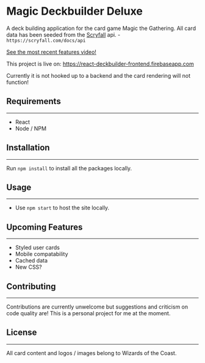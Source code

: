 # Magic Deckbuilder Deluxe
A deck building application for the card game Magic the Gathering.
All card data has been seeded from the <a href="https://scryfall.com/docs/api">Scryfall</a> api. - `https://scryfall.com/docs/api`

<a href = "https://youtu.be/IGmXcJ4dCCE">See the most recent features video!</a>

This project is live on: https://react-deckbuilder-frontend.firebaseapp.com

Currently it is not hooked up to a backend and the card rendering will not function!

## Requirements
---
- React
- Node / NPM

## Installation
---
Run `npm install` to install all the packages locally.

## Usage
---
- Use `npm start` to host the site locally.

## Upcoming Features
---
- Styled user cards
- Mobile compatability
- Cached data
- New CSS?

## Contributing
---
Contributions are currently unwelcome but suggestions and criticism on code quality are! This is a personal project for me at the moment.

## License
---
All card content and logos / images belong to Wizards of the Coast.